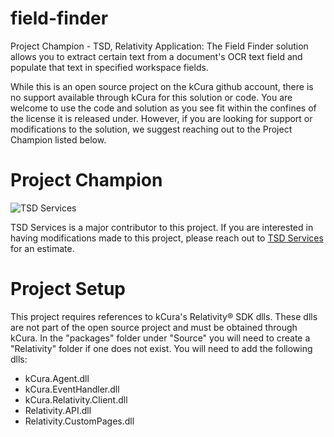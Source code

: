 # field-finder
Project Champion - TSD, Relativity Application: The Field Finder solution allows you to extract certain text from a document's OCR text field and populate that text in specified workspace fields. 

While this is an open source project on the kCura github account, there is no support available through kCura for this solution or code.  You are welcome to use the code and solution as you see fit within the confines of the license it is released under. However, if you are looking for support or modifications to the solution, we suggest reaching out to the Project Champion listed below.

# Project Champion 
![TSD Services](http://www.tsdservices.com/wp-content/uploads/2015/03/TSD_Logo-TM-for-website.png "TSD Services")

TSD Services is a major contributor to this project.  If you are interested in having modifications made to this project, please reach out to [TSD Services](http://www.tsdservices.com) for an estimate. 


# Project Setup
This project requires references to kCura's Relativity® SDK dlls.  These dlls are not part of the open source project and must be obtained through kCura.  In the "packages" folder under "Source" you will need to create a "Relativity" folder if one does not exist.  You will need to add the following dlls:

- kCura.Agent.dll
- kCura.EventHandler.dll
- kCura.Relativity.Client.dll
- Relativity.API.dll
- Relativity.CustomPages.dll
